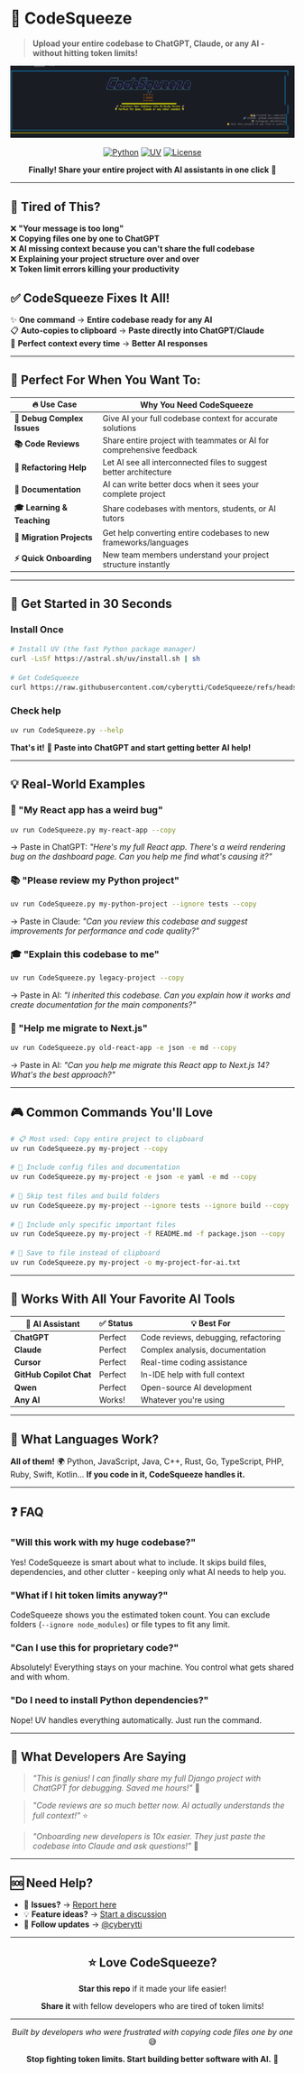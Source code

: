 # 🤖 CodeSqueeze

> **Upload your entire codebase to ChatGPT, Claude, or any AI - without hitting token limits!**

![CodeSqueeze Banner](https://github.com/cyberytti/CodeSqueeze/blob/main/assets/CodeSqueeze_image.png)

<div align="center">

[![Python](https://img.shields.io/badge/Python-3.12+-blue.svg)](https://python.org)
[![UV](https://img.shields.io/badge/UV-Ready-green.svg)](https://docs.astral.sh/uv/)
[![License](https://img.shields.io/badge/License-MIT-yellow.svg)](LICENSE)

**Finally! Share your entire project with AI assistants in one click** 🚀

</div>

---

## 😤 **Tired of This?**

❌ **"Your message is too long"**  
❌ **Copying files one by one to ChatGPT**  
❌ **AI missing context because you can't share the full codebase**  
❌ **Explaining your project structure over and over**  
❌ **Token limit errors killing your productivity**  

## ✅ **CodeSqueeze Fixes It All!**

✨ **One command** → **Entire codebase ready for any AI**  
📋 **Auto-copies to clipboard** → **Paste directly into ChatGPT/Claude**  
🎯 **Perfect context every time** → **Better AI responses**  

---

## 🎯 **Perfect For When You Want To:**

| **🔥 Use Case** | **Why You Need CodeSqueeze** |
|-----------------|-------------------------------|
| **🐛 Debug Complex Issues** | Give AI your full codebase context for accurate solutions |
| **📚 Code Reviews** | Share entire project with teammates or AI for comprehensive feedback |
| **🚀 Refactoring Help** | Let AI see all interconnected files to suggest better architecture |
| **📖 Documentation** | AI can write better docs when it sees your complete project |
| **🎓 Learning & Teaching** | Share codebases with mentors, students, or AI tutors |
| **🔄 Migration Projects** | Get help converting entire codebases to new frameworks/languages |
| **⚡ Quick Onboarding** | New team members understand your project structure instantly |

---

## 🚀 **Get Started in 30 Seconds**

### **Install Once**
```bash
# Install UV (the fast Python package manager)
curl -LsSf https://astral.sh/uv/install.sh | sh

# Get CodeSqueeze
curl https://raw.githubusercontent.com/cyberytti/CodeSqueeze/refs/heads/main/CodeSqueeze.py -o CodeSqueeze.py
```

### **Check help**
```bash
uv run CodeSqueeze.py --help
```

**That's it!** 🎉 **Paste into ChatGPT and start getting better AI help!**

---

## 💡 **Real-World Examples**

### **🐛 "My React app has a weird bug"**
```bash
uv run CodeSqueeze.py my-react-app --copy
```
→ Paste in ChatGPT: *"Here's my full React app. There's a weird rendering bug on the dashboard page. Can you help me find what's causing it?"*

### **📚 "Please review my Python project"**
```bash
uv run CodeSqueeze.py my-python-project --ignore tests --copy
```
→ Paste in Claude: *"Can you review this codebase and suggest improvements for performance and code quality?"*

### **🎓 "Explain this codebase to me"**
```bash
uv run CodeSqueeze.py legacy-project --copy
```
→ Paste in AI: *"I inherited this codebase. Can you explain how it works and create documentation for the main components?"*

### **🔄 "Help me migrate to Next.js"**
```bash
uv run CodeSqueeze.py old-react-app -e json -e md --copy
```
→ Paste in AI: *"Can you help me migrate this React app to Next.js 14? What's the best approach?"*

---

## 🎮 **Common Commands You'll Love**

```bash
# 📋 Most used: Copy entire project to clipboard
uv run CodeSqueeze.py my-project --copy

# 📝 Include config files and documentation  
uv run CodeSqueeze.py my-project -e json -e yaml -e md --copy

# 🚫 Skip test files and build folders
uv run CodeSqueeze.py my-project --ignore tests --ignore build --copy

# 🎯 Include only specific important files
uv run CodeSqueeze.py my-project -f README.md -f package.json --copy

# 💾 Save to file instead of clipboard
uv run CodeSqueeze.py my-project -o my-project-for-ai.txt
```

---

## 🌟 **Works With All Your Favorite AI Tools**

<div align="center">

| **🤖 AI Assistant** | **✅ Status** | **💡 Best For** |
|-------------------|--------------|-----------------|
| **ChatGPT** | Perfect | Code reviews, debugging, refactoring |
| **Claude** | Perfect | Complex analysis, documentation |
| **Cursor** | Perfect | Real-time coding assistance |
| **GitHub Copilot Chat** | Perfect | In-IDE help with full context |
| **Qwen** | Perfect | Open-source AI development |
| **Any AI** | Works! | Whatever you're using |

</div>

---

## 🎯 **What Languages Work?**

**All of them!** 🌍 Python, JavaScript, Java, C++, Rust, Go, TypeScript, PHP, Ruby, Swift, Kotlin... **If you code in it, CodeSqueeze handles it.**

---

## ❓ **FAQ**

### **"Will this work with my huge codebase?"**
Yes! CodeSqueeze is smart about what to include. It skips build files, dependencies, and other clutter - keeping only what AI needs to help you.

### **"What if I hit token limits anyway?"**
CodeSqueeze shows you the estimated token count. You can exclude folders (`--ignore node_modules`) or file types to fit any limit.

### **"Can I use this for proprietary code?"**
Absolutely! Everything stays on your machine. You control what gets shared and with whom.

### **"Do I need to install Python dependencies?"**
Nope! UV handles everything automatically. Just run the command.

---

## 💬 **What Developers Are Saying**

> *"This is genius! I can finally share my full Django project with ChatGPT for debugging. Saved me hours!"* 🙌

> *"Code reviews are so much better now. AI actually understands the full context!"* ⭐

> *"Onboarding new developers is 10x easier. They just paste the codebase into Claude and ask questions!"* 🚀

---

## 🆘 **Need Help?**

- 📖 **Issues?** → [Report here](https://github.com/cyberytti/CodeSqueeze/issues)
- 💡 **Feature ideas?** → [Start a discussion](https://github.com/cyberytti/CodeSqueeze/discussions)
- 🐙 **Follow updates** → [@cyberytti](https://github.com/cyberytti)

---

<div align="center">

## ⭐ **Love CodeSqueeze?**

**Star this repo** if it made your life easier!

**Share it** with fellow developers who are tired of token limits!

---

*Built by developers who were frustrated with copying code files one by one* 😅

**Stop fighting token limits. Start building better software with AI.** 🚀

</div>
